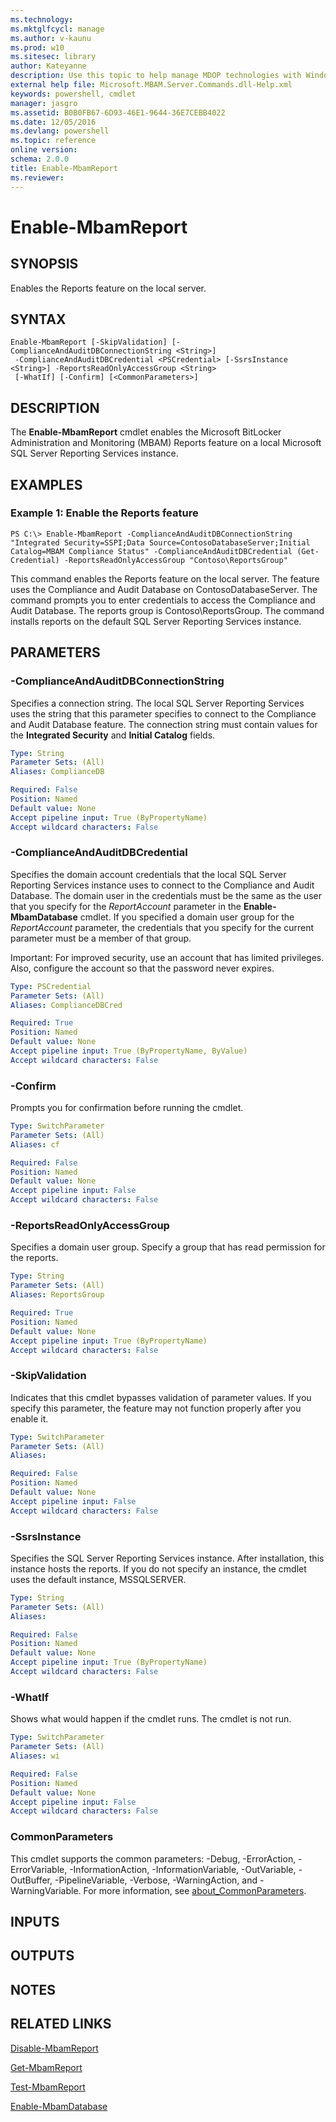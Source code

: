 ```yaml
---
ms.technology: 
ms.mktglfcycl: manage
ms.author: v-kaunu
ms.prod: w10
ms.sitesec: library
author: Kateyanne
description: Use this topic to help manage MDOP technologies with Windows PowerShell.
external help file: Microsoft.MBAM.Server.Commands.dll-Help.xml
keywords: powershell, cmdlet
manager: jasgro 
ms.assetid: B0B0FB67-6D93-46E1-9644-36E7CEBB4022
ms.date: 12/05/2016
ms.devlang: powershell
ms.topic: reference
online version: 
schema: 2.0.0
title: Enable-MbamReport
ms.reviewer:
---
```


# Enable-MbamReport

## SYNOPSIS
Enables the Reports feature on the local server.

## SYNTAX

```
Enable-MbamReport [-SkipValidation] [-ComplianceAndAuditDBConnectionString <String>]
 -ComplianceAndAuditDBCredential <PSCredential> [-SsrsInstance <String>] -ReportsReadOnlyAccessGroup <String>
 [-WhatIf] [-Confirm] [<CommonParameters>]
```

## DESCRIPTION
The **Enable-MbamReport** cmdlet enables the Microsoft BitLocker Administration and Monitoring (MBAM) Reports feature on a local Microsoft SQL Server Reporting Services instance.

## EXAMPLES

### Example 1: Enable the Reports feature
```
PS C:\> Enable-MbamReport -ComplianceAndAuditDBConnectionString "Integrated Security=SSPI;Data Source=ContosoDatabaseServer;Initial Catalog=MBAM Compliance Status" -ComplianceAndAuditDBCredential (Get-Credential) -ReportsReadOnlyAccessGroup "Contoso\ReportsGroup"
```

This command enables the Reports feature on the local server.
The feature uses the Compliance and Audit Database on ContosoDatabaseServer.
The command prompts you to enter credentials to access the Compliance and Audit Database.
The reports group is Contoso\ReportsGroup.
The command installs reports on the default SQL Server Reporting Services instance.

## PARAMETERS

### -ComplianceAndAuditDBConnectionString
Specifies a connection string.
The local SQL Server Reporting Services uses the string that this parameter specifies to connect to the Compliance and Audit Database feature.
The connection string must contain values for the **Integrated Security** and **Initial Catalog** fields.

```yaml
Type: String
Parameter Sets: (All)
Aliases: ComplianceDB

Required: False
Position: Named
Default value: None
Accept pipeline input: True (ByPropertyName)
Accept wildcard characters: False
```

### -ComplianceAndAuditDBCredential
Specifies the domain account credentials that the local SQL Server Reporting Services instance uses to connect to the Compliance and Audit Database.
The domain user in the credentials must be the same as the user that you specify for the *ReportAccount* parameter in the **Enable-MbamDatabase** cmdlet.
If you specified a domain user group for the *ReportAccount* parameter, the credentials that you specify for the current parameter must be a member of that group.

Important: For improved security, use an account that has limited privileges.
Also, configure the account so that the password never expires.

```yaml
Type: PSCredential
Parameter Sets: (All)
Aliases: ComplianceDBCred

Required: True
Position: Named
Default value: None
Accept pipeline input: True (ByPropertyName, ByValue)
Accept wildcard characters: False
```

### -Confirm
Prompts you for confirmation before running the cmdlet.

```yaml
Type: SwitchParameter
Parameter Sets: (All)
Aliases: cf

Required: False
Position: Named
Default value: None
Accept pipeline input: False
Accept wildcard characters: False
```

### -ReportsReadOnlyAccessGroup
Specifies a domain user group.
Specify a group that has read permission for the reports.

```yaml
Type: String
Parameter Sets: (All)
Aliases: ReportsGroup

Required: True
Position: Named
Default value: None
Accept pipeline input: True (ByPropertyName)
Accept wildcard characters: False
```

### -SkipValidation
Indicates that this cmdlet bypasses validation of parameter values.
If you specify this parameter, the feature may not function properly after you enable it.

```yaml
Type: SwitchParameter
Parameter Sets: (All)
Aliases: 

Required: False
Position: Named
Default value: None
Accept pipeline input: False
Accept wildcard characters: False
```

### -SsrsInstance
Specifies the SQL Server Reporting Services instance.
After installation, this instance hosts the reports.
If you do not specify an instance, the cmdlet uses the default instance, MSSQLSERVER.

```yaml
Type: String
Parameter Sets: (All)
Aliases: 

Required: False
Position: Named
Default value: None
Accept pipeline input: True (ByPropertyName)
Accept wildcard characters: False
```

### -WhatIf
Shows what would happen if the cmdlet runs. The cmdlet is not run.

```yaml
Type: SwitchParameter
Parameter Sets: (All)
Aliases: wi

Required: False
Position: Named
Default value: None
Accept pipeline input: False
Accept wildcard characters: False
```

### CommonParameters
This cmdlet supports the common parameters: -Debug, -ErrorAction, -ErrorVariable, -InformationAction, -InformationVariable, -OutVariable, -OutBuffer, -PipelineVariable, -Verbose, -WarningAction, and -WarningVariable. For more information, see [about_CommonParameters](https://go.microsoft.com/fwlink/?LinkID=113216).

## INPUTS

## OUTPUTS

## NOTES

## RELATED LINKS

[Disable-MbamReport](disable-mbamreport.md)

[Get-MbamReport](get-mbamreport.md)

[Test-MbamReport](test-mbamreport.md)

[Enable-MbamDatabase](enable-mbamdatabase.md)


